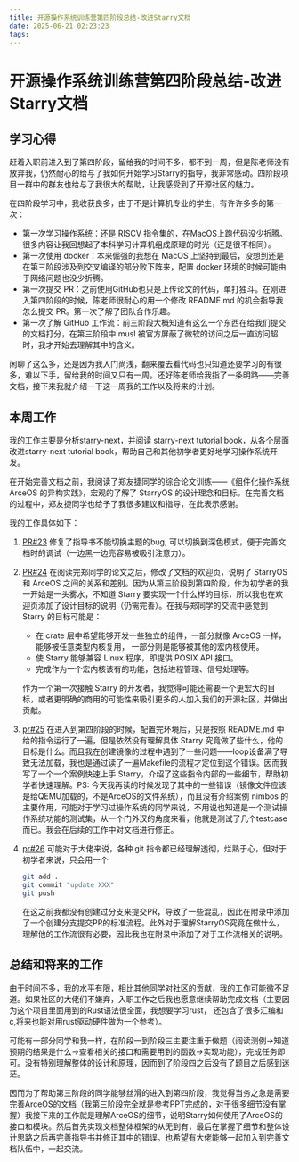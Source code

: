 ```yaml
---
title: 开源操作系统训练营第四阶段总结-改进Starry文档
date: 2025-06-21 02:23:23
tags:
---
```

# 开源操作系统训练营第四阶段总结-改进Starry文档

## 学习心得
赶着入职前进入到了第四阶段，留给我的时间不多，都不到一周，但是陈老师没有放弃我，仍然耐心的给与了我如何开始学习Starry的指导，我非常感动。四阶段项目一群中的群友也给与了我很大的帮助，让我感受到了开源社区的魅力。

在四阶段学习中，我收获良多，由于不是计算机专业的学生，有许许多多的第一次：
- 第一次学习操作系统：还是 RISCV 指令集的，在MacOS上跑代码没少折腾。很多内容让我回想起了本科学习计算机组成原理的时光（还是很不相同）。
- 第一次使用 docker：本来倔强的我想在 MacOS 上坚持到最后，没想到还是在第三阶段涉及到交叉编译的部分败下阵来，配置 docker 环境的时候可能由于网络问题也没少折腾。
- 第一次提交 PR：之前使用GitHub也只是上传论文的代码，单打独斗。在刚进入第四阶段的时候，陈老师很耐心的用一个修改 README.md 的机会指导我怎么提交 PR。第一次了解了团队合作乐趣。
- 第一次了解 GitHub 工作流：前三阶段大概知道有这么一个东西在给我们提交的文档打分，在第三阶段中 musl 被官方屏蔽了微软的访问之后一直访问超时，我才开始去理解其中的含义。

闲聊了这么多，还是因为我入门尚浅，翻来覆去看代码也只知道还要学习的有很多，难以下手，留给我的时间又只有一周。还好陈老师给我指了一条明路——完善文档，接下来我就介绍一下这一周我的工作以及将来的计划。

## 本周工作
我的工作主要是分析starry-next，并阅读 starry-next tutorial book，从各个层面改进starry-next tutorial book，帮助自己和其他初学者更好地学习操作系统开发。

在开始完善文档之前，我阅读了郑友捷同学的综合论文训练——《组件化操作系统 ArceOS 的异构实践》，宏观的了解了 StarryOS 的设计理念和目标。在完善文档的过程中，郑友捷同学也给予了我很多建议和指导，在此表示感谢。

我的工作具体如下：

1. [PR#23](https://github.com/Azure-stars/Starry-Tutorial-Book/pull/23) 修复了指导书不能切换主题的bug, 可以切换到深色模式，便于完善文档时的调试（一边黑一边亮容易被吸引注意力）。

2. [PR#24](https://github.com/Azure-stars/Starry-Tutorial-Book/pull/24) 在阅读完郑同学的论文之后，修改了文档的欢迎页，说明了 StarryOS 和 ArceOS 之间的关系和差别。因为从第三阶段到第四阶段，作为初学者的我一开始是一头雾水，不知道 Starry 要实现一个什么样的目标，所以我也在欢迎页添加了设计目标的说明（仍需完善）。在我与郑同学的交流中感觉到 Starry 的目标可能是：
    - 在 crate 层中希望能够开发一些独立的组件，一部分就像 ArceOS 一样，能够被任意类型内核复用， 一部分则是能够被其他的宏内核使用。
    - 使 Starry 能够兼容 Linux 程序，即提供 POSIX API 接口。
    - 完成作为一个宏内核该有的功能，包括进程管理、信号处理等。

    作为一个第一次接触 Starry 的开发者，我觉得可能还需要一个更宏大的目标，或者更明确的商用的可能性来吸引更多的人加入我们的开源社区，并做出贡献。
3. [pr#25](https://github.com/Azure-stars/Starry-Tutorial-Book/pull/25) 在进入到第四阶段的时候，配置完环境后，只是按照 README.md 中给的指令运行了一遍，但是依然没有理解具体 Starry 究竟做了些什么，他的目标是什么。而且我在创建镜像的过程中遇到了一些问题——loop设备满了导致无法加载，我也是通过读了一遍Makefile的流程才定位到这个错误。因而我写了一个一个案例快速上手 Starry，介绍了这些指令内部的一些细节，帮助初学者快速理解。PS: 今天我再读的时候发现了其中的一些错误（镜像文件应该是给QEMU加载的，不是ArceOS的文件系统），而且没有介绍案例 nimbos 的主要作用，可能对于学习过操作系统的同学来说，不用说也知道是一个测试操作系统功能的测试集，从一个门外汉的角度来看，他就是测试了几个testcase而已。我会在后续的工作中对文档进行修正。
4. [pr#26](https://github.com/Azure-stars/Starry-Tutorial-Book/pull/26) 可能对于大佬来说，各种 git 指令都已经理解透彻，烂熟于心，但对于初学者来说，只会用一个
    ```bash
    git add .
    git commit "update XXX"
    git push
    ```
    在这之前我都没有创建过分支来提交PR，导致了一些混乱，因此在附录中添加了一个创建分支提交PR的标准流程。此外对于理解StarryOS究竟在做什么，理解他的工作流很有必要，因此我也在附录中添加了对于工作流相关的说明。

## 总结和将来的工作
由于时间不多，我的水平有限，相比其他同学对社区的贡献，我的工作可能微不足道。如果社区的大佬们不嫌弃，入职工作之后我也愿意继续帮助完成文档（主要因为这个项目里面用到的Rust语法很全面，我想要学习rust， 还包含了很多汇编和c,将来也能对用rust驱动硬件做为一个参考）。

可能有一部分同学和我一样，在阶段一到阶段三主要注重于做题（阅读测例->知道预期的结果是什么->查看相关的接口和需要用到的函数->实现功能），完成任务即可。没有特别理解整体的设计和原理，因而到了阶段四之后没有了题目之后感到迷茫。

因而为了帮助第三阶段的同学能够丝滑的进入到第四阶段，我觉得当务之急是需要完善ArceOS的文档（我第三阶段完全就是参考PPT完成的，对于很多细节没有掌握）我接下来的工作就是理解ArceOS的细节，说明Starry如何使用了ArceOS的接口和模块。然后首先实现文档整体框架的从无到有，最后在掌握了细节和整体设计思路之后再完善指导书并修正其中的错误。也希望有大佬能够一起加入到完善文档队伍中，一起交流。